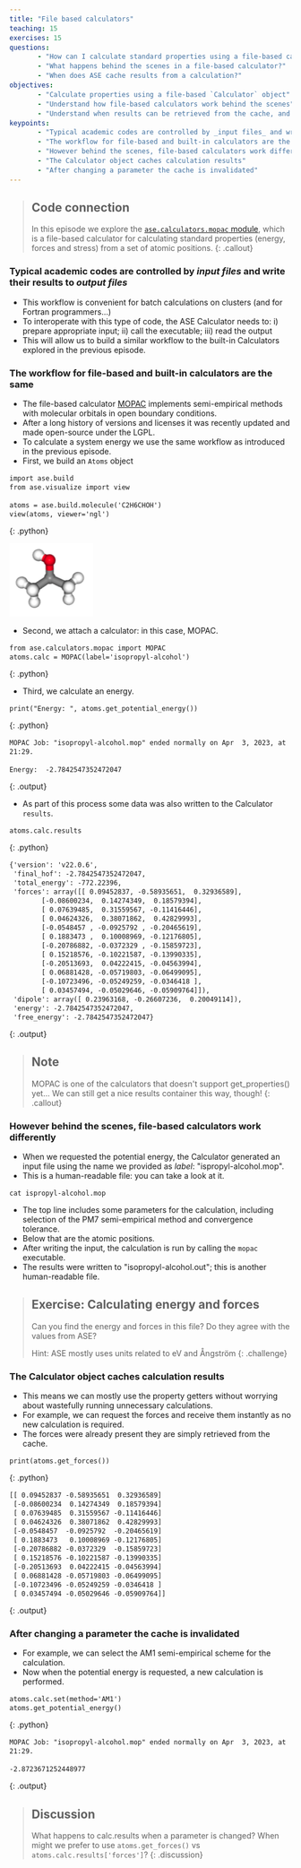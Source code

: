 ```yaml
---
title: "File based calculators"
teaching: 15
exercises: 15
questions:
       - "How can I calculate standard properties using a file-based calculator?"
       - "What happens behind the scenes in a file-based calculator?"
       - "When does ASE cache results from a calculation?"
objectives:
       - "Calculate properties using a file-based `Calculator` object"
       - "Understand how file-based calculators work behind the scenes"
       - "Understand when results can be retrieved from the cache, and when they will be re-calculated"
keypoints:
       - "Typical academic codes are controlled by _input files_ and write their results to _output files_"
       - "The workflow for file-based and built-in calculators are the same"
       - "However behind the scenes, file-based calculators work differently"
       - "The Calculator object caches calculation results"
       - "After changing a parameter the cache is invalidated"
---
```


> ## Code connection
> In this episode we explore the [`ase.calculators.mopac` module](https://databases.fysik.dtu.dk/ase/ase/calculators/mopac.html), which is a file-based calculator for calculating standard properties (energy, forces and stress) from a set of atomic positions.
{: .callout}

### Typical academic codes are controlled by _input files_ and write their results to _output files_

- This workflow is convenient for batch calculations on clusters (and for Fortran programmers...)
- To interoperate with this type of code, the ASE Calculator needs to: i) prepare appropriate input; ii) call the executable; iii) read the output
- This will allow us to build a similar workflow to the built-in Calculators explored in the previous episode.

### The workflow for file-based and built-in calculators are the same

- The file-based calculator [MOPAC](https://openmopac.github.io) implements semi-empirical methods with molecular orbitals in open boundary conditions. 
- After a long history of versions and licenses it was recently updated and made open-source under the LGPL.
- To calculate a system energy we use the same workflow as introduced in the previous episode.
- First, we build an `Atoms` object

~~~
import ase.build
from ase.visualize import view

atoms = ase.build.molecule('C2H6CHOH')
view(atoms, viewer='ngl')
~~~
{: .python}

<img src="../fig/molecule.png" alt="molecule" width="150">

- Second, we attach a calculator: in this case, MOPAC.

~~~
from ase.calculators.mopac import MOPAC
atoms.calc = MOPAC(label='isopropyl-alcohol')
~~~
{: .python}

- Third, we calculate an energy.

~~~
print("Energy: ", atoms.get_potential_energy())
~~~
{: .python}

~~~
MOPAC Job: "isopropyl-alcohol.mop" ended normally on Apr  3, 2023, at 21:29.

Energy:  -2.7842547352472047
~~~
{: .output}

- As part of this process some data was also written to the Calculator `results`.

~~~
atoms.calc.results
~~~
{: .python}

~~~
{'version': 'v22.0.6',
 'final_hof': -2.7842547352472047,
 'total_energy': -772.22396,
 'forces': array([[ 0.09452837, -0.58935651,  0.32936589],
        [-0.08600234,  0.14274349,  0.18579394],
        [ 0.07639485,  0.31559567, -0.11416446],
        [ 0.04624326,  0.38071862,  0.42829993],
        [-0.0548457 , -0.0925792 , -0.20465619],
        [ 0.1883473 ,  0.10008969, -0.12176805],
        [-0.20786882, -0.0372329 , -0.15859723],
        [ 0.15218576, -0.10221587, -0.13990335],
        [-0.20513693,  0.04222415, -0.04563994],
        [ 0.06881428, -0.05719803, -0.06499095],
        [-0.10723496, -0.05249259, -0.0346418 ],
        [ 0.03457494, -0.05029646, -0.05909764]]),
 'dipole': array([ 0.23963168, -0.26607236,  0.20049114]),
 'energy': -2.7842547352472047,
 'free_energy': -2.7842547352472047}
~~~
{: .output}

> ## Note
> MOPAC is one of the calculators that doesn't support get_properties() yet... We can still get a nice results container this way, though!
{: .callout}

### However behind the scenes, file-based calculators work differently

- When we requested the potential energy, the Calculator generated an input file using the name we provided as *label*: "ispropyl-alcohol.mop". 
- This is a human-readable file: you can take a look at it.

~~~
cat ispropyl-alcohol.mop
~~~

- The top line includes some parameters for the calculation, including selection of the PM7 semi-empirical method and convergence tolerance.
- Below that are the atomic positions.
- After writing the input, the calculation is run by calling the `mopac` executable.
- The results were written to "isopropyl-alcohol.out"; this is another human-readable file.

> ## Exercise: Calculating energy and forces
> Can you find the energy and forces in this file? Do they agree with the values from ASE?
>
> Hint: ASE mostly uses units related to eV and Ångström
{: .challenge}

### The Calculator object caches calculation results

- This means we can mostly use the property getters without worrying about wastefully running unnecessary calculations.
- For example, we can request the forces and receive them instantly as no new calculation is required.
- The forces were already present they are simply retrieved from the cache.

~~~
print(atoms.get_forces())
~~~
{: .python}

~~~
[[ 0.09452837 -0.58935651  0.32936589]
 [-0.08600234  0.14274349  0.18579394]
 [ 0.07639485  0.31559567 -0.11416446]
 [ 0.04624326  0.38071862  0.42829993]
 [-0.0548457  -0.0925792  -0.20465619]
 [ 0.1883473   0.10008969 -0.12176805]
 [-0.20786882 -0.0372329  -0.15859723]
 [ 0.15218576 -0.10221587 -0.13990335]
 [-0.20513693  0.04222415 -0.04563994]
 [ 0.06881428 -0.05719803 -0.06499095]
 [-0.10723496 -0.05249259 -0.0346418 ]
 [ 0.03457494 -0.05029646 -0.05909764]]
~~~
{: .output}

### After changing a parameter the cache is invalidated

- For example, we can select the AM1 semi-empirical scheme for the calculation.
- Now when the potential energy is requested, a new calculation is performed.

~~~
atoms.calc.set(method='AM1')
atoms.get_potential_energy()
~~~
{: .python}

~~~
MOPAC Job: "isopropyl-alcohol.mop" ended normally on Apr  3, 2023, at 21:29.

-2.8723671252448977
~~~
{: .output}

> ## Discussion
> What happens to calc.results when a parameter is changed? When might we prefer to use `atoms.get_forces()` vs `atoms.calc.results['forces']`?
{: .discussion}
